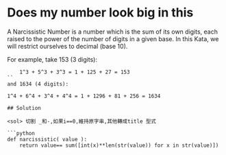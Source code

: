 # Does my number look big in this
A Narcissistic Number is a number which is the sum of its own digits, each raised to the power of the number of digits in a given base. In this Kata, we will restrict ourselves to decimal (base 10).</br>



For example, take 153 (3 digits):</br>
```
    1^3 + 5^3 + 3^3 = 1 + 125 + 27 = 153
``
and 1634 (4 digits):
```
    1^4 + 6^4 + 3^4 + 4^4 = 1 + 1296 + 81 + 256 = 1634
```
## Solution

<sol> 切割 _和-,如果i==0,維持原字串,其他轉成title 型式

```python
def narcissistic( value ):
    return value== sum([int(x)**len(str(value)) for x in str(value)])
```	

